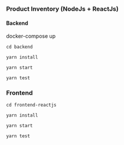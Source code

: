 ### Product Inventory (NodeJs + ReactJs)

#### Backend

docker-compose up

``cd backend  ``

``yarn install  ``

``yarn start  ``

``yarn test  ``


### Frontend

``cd frontend-reactjs  ``

``yarn install  ``

``yarn start  ``

``yarn test  ``
